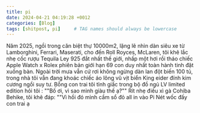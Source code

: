 ```yaml
---
title: pi
date: 2024-04-21 04:19:28 +0012
categories: [Blog]
tags: [shitpost, pi]     # TAG names should always be lowercase
---
```


Năm 2025, ngồi trong căn biệt thự 10000m2, lặng lẽ nhìn dàn siêu xe từ Lamborghini, Ferrari, Maserati, cho đến Roll Royces, McLaren, tôi khẽ lắc nhẹ cốc rượu Tequila Ley 925 đắt nhất thế giới, nhấp một hơi rồi tháo chiếc Apple Watch x Rolex phiên bản giới hạn 69 con duy nhất toàn hành tinh đặt xuống bàn. Ngoài trời mưa vẫn cứ rơi không ngừng dàn lan đột biến 100 tủ, trong nhà tôi vẫn đang khoác chiếc áo lông vũ vịt biển King eider đính kim cương ngồi suy tư. Bỗng con trai tôi tỉnh giấc trong bộ đồ ngủ LV limited edition hỏi tôi : ""Bố ơi, vì sao mình giàu thế ạ?"" Rít nhẹ điếu xì gà Cohiba Behike, tôi khẽ đáp: ""Vì hồi đó mình cầm sổ đỏ all in vào Pi Nét wốc đấy con trai ạ 
